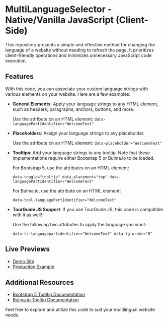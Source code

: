 # MultiLanguageSelector - Native/Vanilla JavaScript (Client-Side)

This repository presents a simple and effective method for changing the language of a website without needing to refresh the page. It prioritizes client-friendly operations and minimizes unnecessary JavaScript code execution.

## Features

With this code, you can associate your custom language strings with various elements on your website. Here are a few examples:

- **General Elements**: Apply your language strings to any HTML element, such as headers, paragraphs, anchors, buttons, and more.

  Use the attribute on an HTML element: `data-languagePartIdentifier="WelcomeText"`

- **Placeholders**: Assign your language strings to any placeholder.

  Use the attribute on an HTML element: `data-placeholder="WelcomeText"`

- **Tooltips**: Add your language strings to any tooltip. Note that these implementations require either Bootstrap 5 or Bulma.io to be loaded.

  For Bootstrap 5, use the attributes on an HTML element: 

  `data-toggle="tooltip" data-placement="top" data-languagePartIdentifier="WelcomeText"`
  
  For Bulma.io, use the attribute on an HTML element: 
  
  `data-tool-languagePartIdentifier="WelcomeText"`

- **TourGuide JS Support**: If you use TourGuide JS, this code is compatible with it as well!

  Use the following two attributes to apply the language you want:

  `data-tr-languagepartidentifier="WelcomeText" data-tg-order="0"`

## Live Previews

- [Demo Site](https://kareszrk.github.io/MultiLanguageSelector/ "Demo Site")
- [Production Example](https://iranyaszallas.hu/ "Production Example")

## Additional Resources

- [Bootstrap 5 Tooltip Documentation](https://getbootstrap.com/docs/5.0/components/tooltips/ "Bootstrap 5 Tooltip Documentation")
- [Bulma.io Tooltip Documentation](https://wikiki.github.io/elements/tooltip/ "Bulma.io Tooltip Documentation")

Feel free to explore and utilize this code to suit your multilingual website needs.
